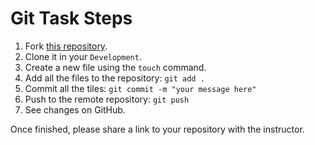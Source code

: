 # Git Task Steps

1. Fork [this repository](https://github.com/JoinCODED/pre-course-git).
2. Clone it in your `Development`.
3. Create a new file using the `touch` command.
4. Add all the files to the repository: `git add .`
5. Commit all the tiles: `git commit -m "your message here"`
6. Push to the remote repository: `git push`
7. See changes on GitHub.

Once finished, please share a link to your repository with the instructor.
